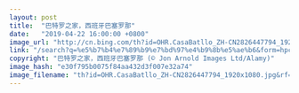 ```yaml
---
layout: post
title:  "巴特罗之家，西班牙巴塞罗那"
date:   "2019-04-22 16:00:00 +0800"
image_url: "http://cn.bing.com/th?id=OHR.CasaBatllo_ZH-CN2826447794_1920x1080.jpg&rf=LaDigue_1920x1080.jpg&pid=hp"
link: "/search?q=%e5%b7%b4%e7%89%b9%e7%bd%97%e4%b9%8b%e5%ae%b6&form=hpcapt&mkt=zh-cn"
copyright: "巴特罗之家，西班牙巴塞罗那 (© Jon Arnold Images Ltd/Alamy)"
image_hash: "e30f795b0075f84aa432d3f007e32a74"
image_filename: "th?id=OHR.CasaBatllo_ZH-CN2826447794_1920x1080.jpg&rf=LaDigue_1920x1080.jpg&pid=hp"
---
```

